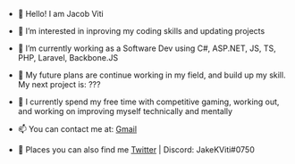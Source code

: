 - 👋 Hello! I am Jacob Viti
- 👀 I’m interested in inproving my coding skills and updating projects
- 🌱 I’m currently working as a Software Dev using C#, ASP.NET, JS, TS, PHP, Laravel, Backbone.JS
- 📅 My future plans are continue working in my field, and build up my skill. My next project is: ???
- 🧔 I currently spend my free time with competitive gaming, working out, and working on improving myself technically and mentally  

- 📫 You can contact me at:
[Gmail](mailto:thevitij64@gmail.com)

- 🚪 Places you can also find me [Twitter](https://twitter.com/JakeKViti) | Discord: JakeKViti#0750
